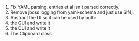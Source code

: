 1. Fix YAML parsing, entries et.al isn't parsed correctly.
1. Remove jboss logging from yaml-schema and just use Slf4j.
1. Abstract the UI so it can be used by both:
  1. the GUI and write it
  1. the CUI and write it
1. The Clipboard class
